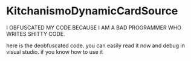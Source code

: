# KitchanismoDynamicCardSource

I OBFUSCATED MY CODE BECAUSE I AM A BAD PROGRAMMER WHO WRITES SHITTY CODE.

here is the deobfuscated code. you can easily read it now and debug in visual studio. if you know how to use it
